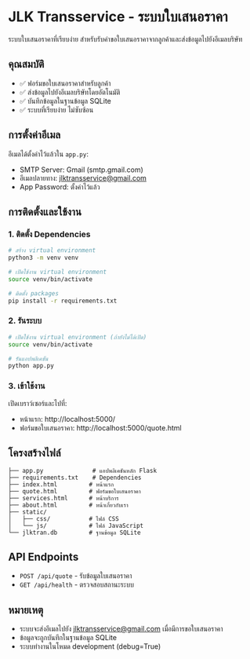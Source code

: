 # JLK Transservice - ระบบใบเสนอราคา

ระบบใบเสนอราคาที่เรียบง่าย สำหรับรับคำขอใบเสนอราคาจากลูกค้าและส่งข้อมูลไปยังอีเมลบริษัท

## คุณสมบัติ

- ✅ ฟอร์มขอใบเสนอราคาสำหรับลูกค้า
- ✅ ส่งข้อมูลไปยังอีเมลบริษัทโดยอัตโนมัติ
- ✅ บันทึกข้อมูลในฐานข้อมูล SQLite
- ✅ ระบบที่เรียบง่าย ไม่ซับซ้อน

## การตั้งค่าอีเมล

อีเมลได้ตั้งค่าไว้แล้วใน `app.py`:
- SMTP Server: Gmail (smtp.gmail.com)
- อีเมลปลายทาง: jlktransservice@gmail.com
- App Password: ตั้งค่าไว้แล้ว

## การติดตั้งและใช้งาน

### 1. ติดตั้ง Dependencies

```bash
# สร้าง virtual environment
python3 -m venv venv

# เปิดใช้งาน virtual environment
source venv/bin/activate

# ติดตั้ง packages
pip install -r requirements.txt
```

### 2. รันระบบ

```bash
# เปิดใช้งาน virtual environment (ถ้ายังไม่ได้เปิด)
source venv/bin/activate

# รันแอปพลิเคชัน
python app.py
```

### 3. เข้าใช้งาน

เปิดเบราว์เซอร์และไปที่:
- หน้าแรก: http://localhost:5000/
- ฟอร์มขอใบเสนอราคา: http://localhost:5000/quote.html

## โครงสร้างไฟล์

```
├── app.py              # แอปพลิเคชันหลัก Flask
├── requirements.txt    # Dependencies
├── index.html         # หน้าแรก
├── quote.html         # ฟอร์มขอใบเสนอราคา
├── services.html      # หน้าบริการ
├── about.html         # หน้าเกี่ยวกับเรา
├── static/
│   ├── css/           # ไฟล์ CSS
│   └── js/            # ไฟล์ JavaScript
└── jlktran.db         # ฐานข้อมูล SQLite

```

## API Endpoints

- `POST /api/quote` - รับข้อมูลใบเสนอราคา
- `GET /api/health` - ตรวจสอบสถานะระบบ

## หมายเหตุ

- ระบบจะส่งอีเมลไปยัง jlktransservice@gmail.com เมื่อมีการขอใบเสนอราคา
- ข้อมูลจะถูกบันทึกในฐานข้อมูล SQLite
- ระบบทำงานในโหมด development (debug=True)
